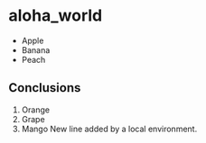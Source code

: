 # aloha_world

- Apple
- Banana
- Peach

## Conclusions

1. Orange
1. Grape
1. Mango
 New line added by a local environment.
